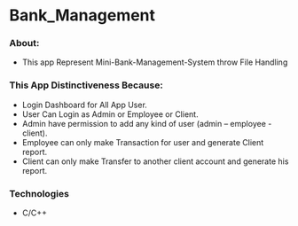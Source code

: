 # Bank_Management

### About: 
- This app Represent Mini-Bank-Management-System throw File Handling  
### This App Distinctiveness Because:
- Login Dashboard for All App User.
- User Can Login as Admin or Employee or Client.
- Admin have permission to add any kind of user (admin – employee - client).
- Employee can only make Transaction for user and generate Client report.
- Client can only make Transfer to another client account and generate his report.
### Technologies
- C/C++
